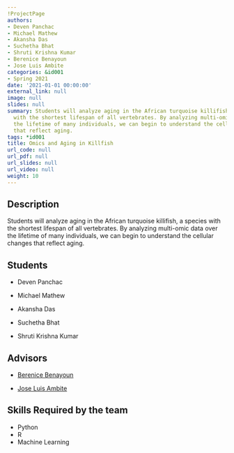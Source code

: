 ```yaml
---
!ProjectPage
authors:
- Deven Panchac
- Michael Mathew
- Akansha Das
- Suchetha Bhat
- Shruti Krishna Kumar
- Berenice Benayoun
- Jose Luis Ambite
categories: &id001
- Spring 2021
date: '2021-01-01 00:00:00'
external_link: null
image: null
slides: null
summary: Students will analyze aging in the African turquoise killifish, a species
  with the shortest lifespan of all vertebrates. By analyzing multi-omic data over
  the lifetime of many individuals, we can begin to understand the cellular changes
  that reflect aging.
tags: *id001
title: Omics and Aging in Killfish
url_code: null
url_pdf: null
url_slides: null
url_video: null
weight: 10
---
```

## Description

Students will analyze aging in the African turquoise killifish, a species with the shortest lifespan of all vertebrates. By analyzing multi-omic data over the lifetime of many individuals, we can begin to understand the cellular changes that reflect aging.





## Students

* Deven Panchac

* Michael Mathew

* Akansha Das

* Suchetha Bhat

* Shruti Krishna Kumar

## Advisors

* [Berenice Benayoun](../../../author/berenice-benayoun)

* [Jose Luis Ambite](../../../author/jose-luisambite)

## Skills Required by the team


* Python
* R
* Machine Learning